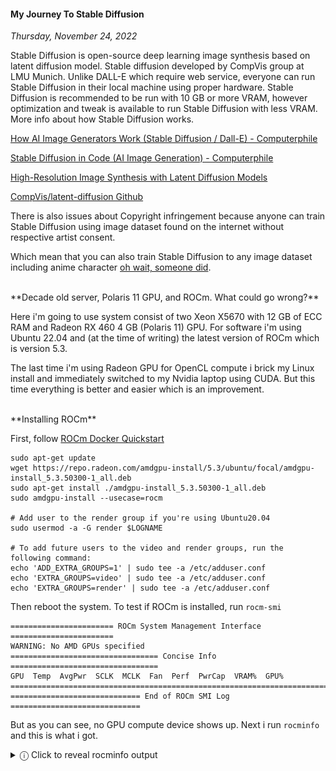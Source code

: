 #### My Journey To Stable Diffusion
_Thursday, November 24, 2022_

Stable Diffusion is open-source deep learning image synthesis based on 
latent diffusion model. Stable diffusion developed by CompVis group at 
LMU Munich. Unlike DALL-E which require web service, everyone can run 
Stable Diffusion in their local machine using proper hardware. Stable 
Diffusion is recommended to be run with 10 GB or more VRAM, however 
optimization and tweak is available to run Stable Diffusion with less
VRAM. More info about how Stable Diffusion works.

[How AI Image Generators Work (Stable Diffusion / Dall-E) - Computerphile](https://www.youtube.com/watch?v=1CIpzeNxIhU)

[Stable Diffusion in Code (AI Image Generation) - Computerphile](https://www.youtube.com/watch?v=-lz30by8-sU)

[High-Resolution Image Synthesis with Latent Diffusion Models](https://openaccess.thecvf.com/content/CVPR2022/papers/Rombach_High-Resolution_Image_Synthesis_With_Latent_Diffusion_Models_CVPR_2022_paper.pdf)

[CompVis/latent-diffusion Github](https://github.com/CompVis/latent-diffusion)

There is also issues about Copyright infringement because anyone 
can train Stable Diffusion using image dataset found on the internet 
without respective artist consent.

Which mean that you can also train Stable Diffusion to any image dataset 
including anime character 
[oh wait, someone did](https://github.com/AUTOMATIC1111/stable-diffusion-webui/wiki/Textual-Inversion#using-pre-trained-embeddings).

<br>
**Decade old server, Polaris 11 GPU, and ROCm. What could go wrong?**

Here i'm going to use system consist of two Xeon X5670 with 12 GB of ECC RAM 
and Radeon RX 460 4 GB (Polaris 11) GPU. For software i'm using Ubuntu 22.04 
and (at the time of writing) the latest version of ROCm which is version 5.3.

The last time i'm using Radeon GPU for OpenCL compute i brick my Linux install 
and immediately switched to my Nvidia laptop using CUDA. But this time everything 
is better and easier which is an improvement.

<br>
**Installing ROCm**

First, follow [ROCm Docker Quickstart](https://github.com/RadeonOpenCompute/ROCm-docker/blob/master/quick-start.md)

```
sudo apt-get update
wget https://repo.radeon.com/amdgpu-install/5.3/ubuntu/focal/amdgpu-install_5.3.50300-1_all.deb 
sudo apt-get install ./amdgpu-install_5.3.50300-1_all.deb
sudo amdgpu-install --usecase=rocm

# Add user to the render group if you're using Ubuntu20.04
sudo usermod -a -G render $LOGNAME

# To add future users to the video and render groups, run the following command:
echo 'ADD_EXTRA_GROUPS=1' | sudo tee -a /etc/adduser.conf
echo 'EXTRA_GROUPS=video' | sudo tee -a /etc/adduser.conf
echo 'EXTRA_GROUPS=render' | sudo tee -a /etc/adduser.conf 
```

Then reboot the system. To test if ROCm is installed, run `rocm-smi`

```
======================= ROCm System Management Interface =======================
WARNING: No AMD GPUs specified
================================= Concise Info =================================
GPU  Temp  AvgPwr  SCLK  MCLK  Fan  Perf  PwrCap  VRAM%  GPU%  
================================================================================
============================= End of ROCm SMI Log =============================
```

But as you can see, no GPU compute device shows up. Next i run `rocminfo` and this 
is what i got.

<details>
<summary>&#9432; Click to reveal rocminfo output</summary>
```
ROCk module is loaded
=====================    
HSA System Attributes    
=====================    
Runtime Version:         1.1
System Timestamp Freq.:  1000.000000MHz
Sig. Max Wait Duration:  18446744073709551615 (0xFFFFFFFFFFFFFFFF) (timestamp count)
Machine Model:           LARGE                              
System Endianness:       LITTLE                             

==========               
HSA Agents               
==========               
*******                  
Agent 1                  
*******                  
  Name:                    Intel(R) Xeon(R) CPU           X5670  @ 2.93GHz
  Uuid:                    CPU-XX                             
  Marketing Name:          Intel(R) Xeon(R) CPU           X5670  @ 2.93GHz
  Vendor Name:             CPU                                
  Feature:                 None specified                     
  Profile:                 FULL_PROFILE                       
  Float Round Mode:        NEAR                               
  Max Queue Number:        0(0x0)                             
  Queue Min Size:          0(0x0)                             
  Queue Max Size:          0(0x0)                             
  Queue Type:              MULTI                              
  Node:                    0                                  
  Device Type:             CPU                                
  Cache Info:              
    L1:                      32768(0x8000) KB                   
  Chip ID:                 0(0x0)                             
  ASIC Revision:           0(0x0)                             
  Cacheline Size:          64(0x40)                           
  Max Clock Freq. (MHz):   2934                               
  BDFID:                   0                                  
  Internal Node ID:        0                                  
  Compute Unit:            12                                 
  SIMDs per CU:            0                                  
  Shader Engines:          0                                  
  Shader Arrs. per Eng.:   0                                  
  WatchPts on Addr. Ranges:1                                  
  Features:                None
  Pool Info:               
    Pool 1                   
      Segment:                 GLOBAL; FLAGS: FINE GRAINED        
      Size:                    6114824(0x5d4e08) KB               
      Allocatable:             TRUE                               
      Alloc Granule:           4KB                                
      Alloc Alignment:         4KB                                
      Accessible by all:       TRUE                               
    Pool 2                   
      Segment:                 GLOBAL; FLAGS: KERNARG, FINE GRAINED
      Size:                    6114824(0x5d4e08) KB               
      Allocatable:             TRUE                               
      Alloc Granule:           4KB                                
      Alloc Alignment:         4KB                                
      Accessible by all:       TRUE                               
    Pool 3                   
      Segment:                 GLOBAL; FLAGS: COARSE GRAINED      
      Size:                    6114824(0x5d4e08) KB               
      Allocatable:             TRUE                               
      Alloc Granule:           4KB                                
      Alloc Alignment:         4KB                                
      Accessible by all:       TRUE                               
  ISA Info:                
*******                  
Agent 2                  
*******                  
  Name:                    Intel(R) Xeon(R) CPU           X5670  @ 2.93GHz
  Uuid:                    CPU-XX                             
  Marketing Name:          Intel(R) Xeon(R) CPU           X5670  @ 2.93GHz
  Vendor Name:             CPU                                
  Feature:                 None specified                     
  Profile:                 FULL_PROFILE                       
  Float Round Mode:        NEAR                               
  Max Queue Number:        0(0x0)                             
  Queue Min Size:          0(0x0)                             
  Queue Max Size:          0(0x0)                             
  Queue Type:              MULTI                              
  Node:                    1                                  
  Device Type:             CPU                                
  Cache Info:              
    L1:                      32768(0x8000) KB                   
  Chip ID:                 0(0x0)                             
  ASIC Revision:           0(0x0)                             
  Cacheline Size:          64(0x40)                           
  Max Clock Freq. (MHz):   2934                               
  BDFID:                   0                                  
  Internal Node ID:        1                                  
  Compute Unit:            12                                 
  SIMDs per CU:            0                                  
  Shader Engines:          0                                  
  Shader Arrs. per Eng.:   0                                  
  WatchPts on Addr. Ranges:1                                  
  Features:                None
  Pool Info:               
    Pool 1                   
      Segment:                 GLOBAL; FLAGS: FINE GRAINED        
      Size:                    6152980(0x5de314) KB               
      Allocatable:             TRUE                               
      Alloc Granule:           4KB                                
      Alloc Alignment:         4KB                                
      Accessible by all:       TRUE                               
    Pool 2                   
      Segment:                 GLOBAL; FLAGS: KERNARG, FINE GRAINED
      Size:                    6152980(0x5de314) KB               
      Allocatable:             TRUE                               
      Alloc Granule:           4KB                                
      Alloc Alignment:         4KB                                
      Accessible by all:       TRUE                               
    Pool 3                   
      Segment:                 GLOBAL; FLAGS: COARSE GRAINED      
      Size:                    6152980(0x5de314) KB               
      Allocatable:             TRUE                               
      Alloc Granule:           4KB                                
      Alloc Alignment:         4KB                                
      Accessible by all:       TRUE                               
  ISA Info:                
*** Done ***
```
</details>

While my GPU is missing, as you can see both of my CPUs is listed 
instead. Later i decided to continue.

<br>
**Running under docker**

Here i'm using 
[AUTOMATIC1111/stable-diffusion-webui](https://github.com/AUTOMATIC1111/stable-diffusion-webui) 
and create my own Docker Compose with corresponding Dockerfile.

<details>
<summary>&#9432; Click to reveal docker-compose.yml</summary>
```
version: '3'

services:
  stablediff-git:
    image: alpine/git:latest
    environment:
      TZ: "Asia/Jakarta"
      TARGET: "https://github.com/AUTOMATIC1111/stable-diffusion-webui"
    entrypoint: ["/bin/sh","-c"]
    command: >
      "if [ ! -d /git/.git ]; then
        git clone --depth 1 $${TARGET} /git
      fi"
    volumes:
      - ./stablediff-web:/git
  stablediff-web:
    build: .
    environment:
      TZ: "Asia/Jakarta"
      ROC_ENABLE_PRE_VEGA: 1
      REQS_FILE: "requirements.txt"
      TORCH_COMMAND: "pip install torch torchvision --extra-index-url https://download.pytorch.org/whl/rocm5.1.1"
    entrypoint: ["/bin/sh","-c"]
    command: >
      "/opt/rocm/bin/rocminfo;
      if [ -d /stablediff-web/.git ]; then
        python launch.py --precision full --no-half --skip-torch-cuda-test
      fi"
    network_mode: host
    devices:
      - "/dev/kfd:/dev/kfd"
      - "/dev/dri:/dev/dri"
    group_add:
      - video
    ipc: host
    cap_add:
      - SYS_PTRACE
    security_opt:
      - seccomp:unconfined
    volumes:
      - ./stablediff-web:/stablediff-web
```
</details>
<details>
<summary>&#9432; Click to reveal Dockerfile</summary>
```
FROM rocm/pytorch
ENV DEBIAN_FRONTEND=noninteractive \
    PYTHONUNBUFFERED=1 \
    PYTHONIOENCODING=UTF-8
WORKDIR /stablediff-web
RUN python -m pip install --upgrade pip wheel
RUN python -m pip install torch torchvision --extra-index-url https://download.pytorch.org/whl/rocm5.1.1
```
</details>

To run this, first do `docker-compose pull` this is going 
to take a while because 
[rocm/pytorch](https://hub.docker.com/r/rocm/pytorch/tags) 
compressed image size is around 10 GB and around 30 GB after extraction. 

Next do `docker-compose run stablediff-git` this will clone the 
required repository. You can access the code and config files from 
`stablediff-web` directory.

Then run `docker-compose build .` in my case, this will take additional 
5 GB of disk space to build. 

Don't forget to 
[download](https://github.com/AUTOMATIC1111/stable-diffusion-webui/wiki/Dependencies#required-dependencies) 
and copy the ckpt model data to `stablediff-web/models/Stable-diffusion`. 
You may need sudo to do this.

Last, run `docker-compose run stablediff-web`.

<details>
<summary>&#9432; Click to reveal additional notes</summary>
* Because rocm/pytorch uses python 3.7, you need to edit 
`requirements_versions.txt` and change `numpy` to version 
`1.21.6` and `fairscale` to version `0.4.6`.
* In case you get ROCm GPU compute working, remove `--skip-torch-cuda-test` 
from `docker-compose.yml`.
* In order to run ROCm with RX400/500 GPUs, add `ROC_ENABLE_PRE_VEGA=1` to `/etc/environment`
</details>

<br>
**Is it working?**

Unfortunately after all of that, this is what i got.
```
Python 3.7.13 (default, Mar 29 2022, 02:18:16) 
[GCC 7.5.0]
Commit hash: 828438b4a190759807f9054932cae3a8b880ddf1
Installing gfpgan
Installing clip
Installing requirements for CodeFormer
Installing requirements for Web UI
Launching Web UI with arguments: --precision full --no-half
Illegal instruction (core dumped)
ERROR: 132
```

From the error message above, it seems like stable diffusion 
try to run using CPU which is correct because i could not get 
ROCm GPU compute working. My theory is that pytorch that been 
used in this instance only support AVX/AVX2 instruction set. 
Which is absent in my Westmere CPUs.

<br>
**What went wrong?**

First, i want to know why ROCm GPU compute doesn't work in my 
system. I look around and found 
[ROCm/issues/1659](https://github.com/RadeonOpenCompute/ROCm/issues/1659) 
(at the time of writing this issues still in open status) 
apparently ROCm support for Polaris based GPUs is **not guaranteed** 
and i need to set `ROC_ENABLE_PRE_VEGA=1` workaround to get it working. 

I also found 
[ROCm Hardware and Software Support Reference Guide](https://docs.amd.com/bundle/Hardware_and_Software_Reference_Guide/page/Hardware_and_Software_Support.html) 
which stated that GFX8 GPUs require PCIe atomics which available on PCI Express 
3.0. This mean that you need to run this on 
[Intel Haswell 4th gen and above or AMD Zen 1st gen and above](https://github.com/ROCm/ROCm.github.io/blob/master/hardware.md#supported-cpus).

To prove this, i can run `sudo dmesg | grep kfd` and i should get 
`PCI rejects atomics` error message.
```
[    4.592356] kfd kfd: amdgpu: skipped device 1002:67ef, PCI rejects atomics 730<0
```

I also run `sudo lspci -s 08:00.0 -vvv` to see more info about my GPU.
<details>
<summary>&#9432; Click to reveal lspci output</summary>
```
08:00.0 VGA compatible controller: Advanced Micro Devices, Inc. [AMD/ATI] Baffin [Radeon RX 460/560D / Pro 450/455/460/555/555X/560/560X] (rev cf) (prog-if 00 [VGA controller])
	Subsystem: PC Partner Limited / Sapphire Technology Baffin [Radeon RX 460/560D / Pro 450/455/460/555/555X/560/560X]
	Control: I/O+ Mem+ BusMaster+ SpecCycle- MemWINV- VGASnoop- ParErr- Stepping- SERR+ FastB2B- DisINTx+
	Status: Cap+ 66MHz- UDF- FastB2B- ParErr- DEVSEL=fast >TAbort- <TAbort- <MAbort- >SERR- <PERR- INTx-
	Latency: 0, Cache Line Size: 256 bytes
	Interrupt: pin A routed to IRQ 38
	Region 0: Memory at d0000000 (64-bit, prefetchable) [size=256M]
	Region 2: Memory at cfe00000 (64-bit, prefetchable) [size=2M]
	Region 4: I/O ports at e000 [size=256]
	Region 5: Memory at fbe80000 (32-bit, non-prefetchable) [size=256K]
	Expansion ROM at 000c0000 [disabled] [size=128K]
	Capabilities: [48] Vendor Specific Information: Len=08 <?>
	Capabilities: [50] Power Management version 3
		Flags: PMEClk- DSI- D1+ D2+ AuxCurrent=0mA PME(D0-,D1+,D2+,D3hot+,D3cold+)
		Status: D0 NoSoftRst+ PME-Enable- DSel=0 DScale=0 PME-
	Capabilities: [58] Express (v2) Legacy Endpoint, MSI 00
		DevCap:	MaxPayload 256 bytes, PhantFunc 0, Latency L0s <4us, L1 unlimited
			ExtTag+ AttnBtn- AttnInd- PwrInd- RBE+ FLReset-
		DevCtl:	CorrErr- NonFatalErr- FatalErr- UnsupReq-
			RlxdOrd- ExtTag+ PhantFunc- AuxPwr- NoSnoop+
			MaxPayload 256 bytes, MaxReadReq 512 bytes
		DevSta:	CorrErr+ NonFatalErr- FatalErr- UnsupReq+ AuxPwr- TransPend-
		LnkCap:	Port #0, Speed 8GT/s, Width x8, ASPM L1, Exit Latency L1 <1us
			ClockPM- Surprise- LLActRep- BwNot- ASPMOptComp+
		LnkCtl:	ASPM Disabled; RCB 64 bytes, Disabled- CommClk+
			ExtSynch- ClockPM- AutWidDis- BWInt- AutBWInt-
		LnkSta:	Speed 5GT/s (downgraded), Width x8 (ok)
			TrErr- Train- SlotClk+ DLActive- BWMgmt- ABWMgmt-
		DevCap2: Completion Timeout: Not Supported, TimeoutDis- NROPrPrP- LTR+
			 10BitTagComp- 10BitTagReq- OBFF Not Supported, ExtFmt+ EETLPPrefix+, MaxEETLPPrefixes 1
			 EmergencyPowerReduction Not Supported, EmergencyPowerReductionInit-
			 FRS-
			 AtomicOpsCap: 32bit+ 64bit+ 128bitCAS-
		DevCtl2: Completion Timeout: 50us to 50ms, TimeoutDis- LTR- OBFF Disabled,
			 AtomicOpsCtl: ReqEn-
		LnkCap2: Supported Link Speeds: 2.5-8GT/s, Crosslink- Retimer- 2Retimers- DRS-
		LnkCtl2: Target Link Speed: 8GT/s, EnterCompliance- SpeedDis-
			 Transmit Margin: Normal Operating Range, EnterModifiedCompliance- ComplianceSOS-
			 Compliance De-emphasis: -6dB
		LnkSta2: Current De-emphasis Level: -6dB, EqualizationComplete- EqualizationPhase1-
			 EqualizationPhase2- EqualizationPhase3- LinkEqualizationRequest-
			 Retimer- 2Retimers- CrosslinkRes: unsupported
	Capabilities: [a0] MSI: Enable+ Count=1/1 Maskable- 64bit+
		Address: 00000000fee00698  Data: 0000
	Capabilities: [100 v1] Vendor Specific Information: ID=0001 Rev=1 Len=010 <?>
	Capabilities: [150 v2] Advanced Error Reporting
		UESta:	DLP- SDES- TLP- FCP- CmpltTO- CmpltAbrt- UnxCmplt- RxOF- MalfTLP- ECRC- UnsupReq- ACSViol-
		UEMsk:	DLP- SDES- TLP- FCP- CmpltTO- CmpltAbrt- UnxCmplt- RxOF- MalfTLP- ECRC- UnsupReq- ACSViol-
		UESvrt:	DLP+ SDES+ TLP- FCP+ CmpltTO- CmpltAbrt- UnxCmplt- RxOF+ MalfTLP+ ECRC- UnsupReq- ACSViol-
		CESta:	RxErr- BadTLP- BadDLLP- Rollover- Timeout- AdvNonFatalErr+
		CEMsk:	RxErr- BadTLP- BadDLLP- Rollover- Timeout- AdvNonFatalErr+
		AERCap:	First Error Pointer: 00, ECRCGenCap+ ECRCGenEn- ECRCChkCap+ ECRCChkEn-
			MultHdrRecCap- MultHdrRecEn- TLPPfxPres- HdrLogCap-
		HeaderLog: 00000000 00000000 00000000 00000000
	Capabilities: [200 v1] Physical Resizable BAR
		BAR 0: current size: 256MB, supported: 256MB 512MB 1GB 2GB 4GB
	Capabilities: [270 v1] Secondary PCI Express
		LnkCtl3: LnkEquIntrruptEn- PerformEqu-
		LaneErrStat: 0
	Capabilities: [2b0 v1] Address Translation Service (ATS)
		ATSCap:	Invalidate Queue Depth: 00
		ATSCtl:	Enable-, Smallest Translation Unit: 00
	Capabilities: [2c0 v1] Page Request Interface (PRI)
		PRICtl: Enable- Reset-
		PRISta: RF- UPRGI- Stopped+
		Page Request Capacity: 00000020, Page Request Allocation: 00000000
	Capabilities: [2d0 v1] Process Address Space ID (PASID)
		PASIDCap: Exec+ Priv+, Max PASID Width: 10
		PASIDCtl: Enable- Exec- Priv-
	Capabilities: [320 v1] Latency Tolerance Reporting
		Max snoop latency: 0ns
		Max no snoop latency: 0ns
	Capabilities: [328 v1] Alternative Routing-ID Interpretation (ARI)
		ARICap:	MFVC- ACS-, Next Function: 1
		ARICtl:	MFVC- ACS-, Function Group: 0
	Capabilities: [370 v1] L1 PM Substates
		L1SubCap: PCI-PM_L1.2+ PCI-PM_L1.1+ ASPM_L1.2+ ASPM_L1.1+ L1_PM_Substates+
			  PortCommonModeRestoreTime=0us PortTPowerOnTime=170us
		L1SubCtl1: PCI-PM_L1.2- PCI-PM_L1.1- ASPM_L1.2- ASPM_L1.1-
			   T_CommonMode=0us LTR1.2_Threshold=0ns
		L1SubCtl2: T_PwrOn=10us
	Kernel driver in use: amdgpu
	Kernel modules: amdgpu
```
</details>

One thing that i found interesting is that this decade old system support 
`Capabilities: [200 v1] Physical Resizable BAR` but i have no idea if i can use 
it with modern GPU and get better performance.

[Run ROCm without PCIe atomics?](https://github.com/RadeonOpenCompute/ROCm/issues/157)

[More about how ROCm uses PCIe Atomics](https://rocmdocs.amd.com/en/latest/Installation_Guide/More-about-how-ROCm-uses-PCIe-Atomics.html)

<br>
**CPU to the rescue**

Apparently you can also run Stable Diffusion using CPU. But you trade 
compatibility with lower performance. Generating 512x512 image using 
dual Xeon X5670 take around 5 to 6 Minutes while current datacenter 
and high-end GPU take around 
[3 to 10 Seconds](https://lambdalabs.com/blog/inference-benchmark-stable-diffusion). 
To be fair, my decade old CPUs does not support AVX/AVX2 instruction 
and if your CPU does support AVX/AVX2 you probably get better performance. 
Also for some reason, almost half of my CPUs thread is idle so force it 
to use all threads may improve performance.

<div class="row">
	<div class="col-sm-2"></div>
	<div class="col-sm-8">
    <div class="img-thumbnail">
			<img class="img-fluid" loading="lazy" src="./posts/2022-11-24-my-journey-to-stable-diffusion/01.png" alt="img">
		</div>
		<div class="img-thumbnail">
			<img class="img-fluid" loading="lazy" src="./posts/2022-11-24-my-journey-to-stable-diffusion/02.png" alt="img">
		</div>
	</div>
	<div class="col-sm-2"></div>
</div>

As for Stable Diffusion itself, it is certainly not perfect, but it is 
in my opinion very usable. For example sometimes face does not align 
properly, but there is an option to fix it. Then fingers may not be generated 
properly sometimes it just a blob of random shapes, and sometimes you can 
get extra fingers or lost some. Also unlike DALL-E which can understand 
complex sentence or even paragraph, Stable Diffusion NLP is still behind. 
Which is mostly stated in [Limitations and Bias](https://huggingface.co/CompVis/stable-diffusion-v-1-4-original). 

<div class="row">
	<div class="col-sm-2"></div>
	<div class="col-sm-8">
		<div class="img-thumbnail">
			<img class="img-fluid" loading="lazy" src="./posts/2022-11-24-my-journey-to-stable-diffusion/03.png" alt="img">
		</div>
	</div>
	<div class="col-sm-2"></div>
</div>

Good thing about Stable Diffusion open approach is limitless 
options. Instead of relying on web service to fine tune or fix an issue, 
you can go online and 
[find a fix](https://github.com/CompVis/stable-diffusion/pulls) 
or fix it yourself. You don't like default 
model, or you want other more specific style instead, well 
[grab one yourself](https://huggingface.co/models?other=stable-diffusion) 
or better yet, 
[train your own model](https://github.com/AUTOMATIC1111/stable-diffusion-webui/discussions/2284).

<br>
**CUDA: I am speed**

Using CPUs give great amount of compatibility with performance penalty. 
Unfortunately ROCm doesn't work in my system, but there is a third option. 
Enter Compute Unified Device Architecture (CUDA).

Here i'm using my laptop with I7 7700HQ, 8 GB RAM and GTX 950M 2 GB (Maxwell) 
GPU (I strongly recommend 16 GB RAM instead of 8 GB). The result is incredible, 
generating 512x512 image take around 1 to 2 Minutes (using --lowvram) 
compared to 5 to 6 Minutes. Not only using GPU is more efficient 75W vs 190W 
(95x2), it is also a lot faster.

<div class="row">
	<div class="col-sm-2"></div>
	<div class="col-sm-8">
		<div class="img-thumbnail">
			<img class="img-fluid" loading="lazy" src="./posts/2022-11-24-my-journey-to-stable-diffusion/04.png" alt="img">
		</div>
	</div>
	<div class="col-sm-2"></div>
</div>

Using CUDA in my opinion gives the best result so far. Installation is seamless, 
performance is great, it is more efficient. Unless in my case, my laptop only 
have 2 GB of VRAM which require `--lowvram` parameter easy. But the issue is 8 
GB of RAM because of this, i could not load standard Stable Diffusion 1.4 model. 
Instead, i'm using [Openjourney](https://huggingface.co/prompthero/openjourney) 
model even then i can only generate 3 to 4 images before the entire thing is out 
of memory and crash.

<div class="row">
	<div class="col-sm-2"></div>
	<div class="col-sm-8">
		<div class="img-thumbnail">
			<img class="img-fluid" loading="lazy" src="./posts/2022-11-24-my-journey-to-stable-diffusion/05.png" alt="img">
		</div>
	</div>
	<div class="col-sm-2"></div>
</div>

<br>
**Docker all the things**

With all the results so far, here is how i did it.

* First, install Docker and Docker-compose 
[Ubuntu](https://docs.docker.com/engine/install/ubuntu/) 
[Windows](https://docs.docker.com/desktop/install/windows-install/) 
then run `docker-compose --version` and make sure you're running docker-compose 
[version 1.27.0 or above](https://docs.docker.com/compose/gpu-support/).

* If you want to use CUDA, follow guide below to set up CUDA with Docker 
    - [Linux](https://docs.nvidia.com/datacenter/cloud-native/container-toolkit/install-guide.html) Install
    - <p><a href="https://docs.nvidia.com/cuda/wsl-user-guide/index.html">Windows (WSL)</a> then follow 
    <a href="https://docs.nvidia.com/ai-enterprise/deployment-guide/dg-docker.html#enabling-the-docker-repository-and-installing-the-nvidia-container-toolkit">this</a></p> 

* If you want to use ROCm, follow guide below to set ROCm with Docker 
    - <p><a href="https://github.com/RadeonOpenCompute/ROCm-docker/blob/master/quick-start.md">Linux</a> Install</p>

* Get Stable Diffusion model `.ckpt` file. you can get original v1.4 from [Hugging Face](https://huggingface.co/CompVis/stable-diffusion-v-1-4-original/tree/main).

* Next create a new directory called `stable-diffusion`.

* Then copy and save following files inside `stable-diffusion` directory.

<details>
<summary>&#9432; Click to reveal `docker-compose.yml`</summary>
```
version: '3'

services:
  stablediff-cpu:
    build: 
      context: .
      dockerfile: Dockerfile.cpu
    container_name: stablediff-cpu-runner
    environment:
      TZ: "Asia/Jakarta"
      COMMANDLINE_ARGS: "--listen --no-half --skip-torch-cuda-test"
    entrypoint: ["/bin/sh", "-c"]
    command: >
      ". /stablediff.env; echo launch.py $$COMMANDLINE_ARGS;
      if [ ! -d /stablediff-web/.git ]; then
        cp -a /sdtemp/. /stablediff-web/
      fi;
      if [ ! -f /stablediff-web/models/Stable-diffusion/*.ckpt ]; then
        echo 'Please copy stable diffusion model to stablediff-models directory'
        echo 'You may need sudo to perform this action'
        exit 1
      fi;
      python launch.py"
    ports:
      - "7860:7860"
    volumes:
      - ./stablediff.env:/stablediff.env
      - ./stablediff-web:/stablediff-web
      - ./stablediff-models:/stablediff-web/models/Stable-diffusion
  stablediff-rocm:
    build: 
      context: .
      dockerfile: Dockerfile.rocm
    container_name: stablediff-rocm-runner
    environment:
      TZ: "Asia/Jakarta"
      ROC_ENABLE_PRE_VEGA: 1
      COMMANDLINE_ARGS: "--listen --precision full --no-half"
    entrypoint: ["/bin/sh", "-c"]
    command: >
      "rocm-smi; . /stablediff.env; echo launch.py $$COMMANDLINE_ARGS;
      if [ ! -d /stablediff-web/.git ]; then
        cp -a /sdtemp/. /stablediff-web/
      fi;
      if [ ! -f /stablediff-web/models/Stable-diffusion/*.ckpt ]; then
        echo 'Please copy stable diffusion model to stablediff-models directory'
        echo 'You may need sudo to perform this action'
        exit 1
      fi;
      python launch.py"
    ports:
      - "7860:7860"
    devices:
      - "/dev/kfd:/dev/kfd"
      - "/dev/dri:/dev/dri"
    group_add:
      - video
    ipc: host
    cap_add:
      - SYS_PTRACE
    security_opt:
      - seccomp:unconfined
    volumes:
      - ./stablediff.env:/stablediff.env
      - ./stablediff-web:/stablediff-web
      - ./stablediff-models:/stablediff-web/models/Stable-diffusion
  stablediff-cuda:
    build: 
      context: .
      dockerfile: Dockerfile.cuda
    container_name: stablediff-runner-cuda
    runtime: nvidia
    environment:
      TZ: "Asia/Jakarta"
      NVIDIA_VISIBLE_DEVICES: all
      COMMANDLINE_ARGS: "--listen"
    entrypoint: ["/bin/sh", "-c"]
    command: >
      "nvidia-smi; . /stablediff.env; echo launch.py $$COMMANDLINE_ARGS;
      if [ ! -d /stablediff-web/.git ]; then
        cp -a /sdtemp/. /stablediff-web/
      fi;
      if [ ! -f /stablediff-web/models/Stable-diffusion/*.ckpt ]; then
        echo 'Please copy stable diffusion model to stablediff-models directory'
        echo 'You may need sudo to perform this action'
        exit 1
      fi;
      python launch.py"
    ports:
      - "7860:7860"
    volumes:
      - ./stablediff.env:/stablediff.env
      - ./stablediff-web:/stablediff-web
      - ./stablediff-models:/stablediff-web/models/Stable-diffusion
```
</details>

<details>
<summary>&#9432; Click to reveal `Dockerfile.cpu`</summary>
```
FROM python:3.10.6-bullseye
ENV DEBIAN_FRONTEND=noninteractive \
    PYTHONUNBUFFERED=1 \
    PYTHONIOENCODING=UTF-8
WORKDIR /sdtemp
RUN python -m pip install --upgrade pip wheel
RUN apt-get update &&\
    apt-get install -y wget git
RUN git clone https://github.com/AUTOMATIC1111/stable-diffusion-webui /sdtemp

#torch and torchvision version number refer to
#https://github.com/AUTOMATIC1111/stable-diffusion-webui/blob/master/launch.py
ENV TORCH_COMMAND="pip install torch==1.12.1+cpu torchvision==0.13.1+cpu --extra-index-url https://download.pytorch.org/whl/cpu"
RUN python -m $TORCH_COMMAND

RUN python launch.py --skip-torch-cuda-test --exit
RUN python -m pip install opencv-python-headless
WORKDIR /stablediff-web
```
</details>

<details>
<summary>&#9432; Click to reveal `Dockerfile.cuda`</summary>
```
FROM nvidia/cuda:11.3.1-base-ubuntu20.04
ENV DEBIAN_FRONTEND=noninteractive \
    PYTHONUNBUFFERED=1 \
    PYTHONIOENCODING=UTF-8
WORKDIR /sdtemp
RUN apt-get update &&\
    apt-get install -y \
    wget \
    git \
    python3 \
    python3-pip \
    python-is-python3
RUN python -m pip install --upgrade pip wheel
RUN git clone https://github.com/AUTOMATIC1111/stable-diffusion-webui /sdtemp

#torch and torchvision version number refer to
#https://github.com/AUTOMATIC1111/stable-diffusion-webui/blob/master/launch.py
ENV TORCH_COMMAND="pip install torch==1.12.1+cu113 torchvision==0.13.1+cu113 --extra-index-url https://download.pytorch.org/whl/cu113"
RUN python -m $TORCH_COMMAND

RUN python launch.py --skip-torch-cuda-test --exit
RUN python -m pip install opencv-python-headless
WORKDIR /stablediff-web
```
</details>

<details>
<summary>&#9432; Click to reveal `Dockerfile.rocm`</summary>
```
FROM rocm/dev-ubuntu-20.04
ENV DEBIAN_FRONTEND=noninteractive \
    PYTHONUNBUFFERED=1 \
    PYTHONIOENCODING=UTF-8
WORKDIR /sdtemp
RUN apt-get update &&\
    apt-get install -y \
    wget \
    git \
    python3 \
    python3-pip \
    python-is-python3
RUN python -m pip install --upgrade pip wheel
RUN git clone https://github.com/AUTOMATIC1111/stable-diffusion-webui /sdtemp

#torch and torchvision version number refer to
#https://github.com/AUTOMATIC1111/stable-diffusion-webui/blob/master/launch.py
ENV TORCH_COMMAND="pip install torch==1.12.1+rocm5.1.1 torchvision==0.13.1+rocm5.1.1 --extra-index-url https://download.pytorch.org/whl/rocm5.1.1"
RUN python -m $TORCH_COMMAND

RUN python launch.py --skip-torch-cuda-test --exit
RUN python -m pip install opencv-python-headless
WORKDIR /stablediff-web
```
</details>

<details>
<summary>&#9432; Click to reveal `stablediff.env`</summary>
```
export COMMANDLINE_ARGS="--listen"
```
</details>

<details>
<summary>&#9432; Click to reveal `.dockerignore`</summary>
```
stablediff-web/
stablediff-models/
*.ckpt
```
</details>

* Edit launch parameter to match your system. Open `stablediff.env` and set it to the following.
    - Using CPU 
        <pre>
        export COMMANDLINE_ARGS="--listen --no-half --skip-torch-cuda-test"
        </pre>
    - Using CUDA 
        <pre>
        export COMMANDLINE_ARGS="--listen"
        </pre>
    - Using ROCm 
        <pre>
        export COMMANDLINE_ARGS="--listen --precision full --no-half"
        </pre>
    <p>You can also add 
    <a href="https://github.com/AUTOMATIC1111/stable-diffusion-webui/wiki/Command-Line-Arguments-and-Settings#all-command-line-arguments">other parameter</a> 
    such as <code>--lowvram</code> for GPU with 2 GB of VRAM.</p>

* Next, open terminal and navigate to `stable-diffusion` directory.

* Then build the Stable Diffusion Docker image, to do this enter.
    - Using CPU 
        <pre>docker-compose build stablediff-cpu</pre>
    - Using CUDA 
        <pre>docker-compose build stablediff-cuda</pre>
    - Using ROCm 
        <pre>docker-compose build stablediff-rocm</pre>
    <p>This may take a while.</p>

* If everything goes smoothly, initialize the Diffusion Docker image 
by entering.
    - Using CPU 
        <pre>docker-compose up stablediff-cpu</pre>
    - Using CUDA 
        <pre>docker-compose up stablediff-cuda</pre>
    - Using ROCm 
        <pre>docker-compose up stablediff-rocm</pre>

* After that, you will get message `Please copy stable diffusion model`. 
Copy your stable diffusion model to `stablediff-models` directory.

* To start Stable Diffusion, enter. 
    - Using CPU 
        <pre>docker start -a stablediff-cpu-runner</pre>
    - Using CUDA 
        <pre>docker start -a stablediff-cuda-runner</pre>
    - Using ROCm 
        <pre>docker start -a stablediff-rocm-runner</pre>
    <p>Do this every time you want to run Stable Diffusion.</p>

* Next Open Web browser and go to <http://localhost:7860/>

* To stop Stable Diffusion, press `Ctrl + C` then enter.
    - Using CPU 
        <pre>docker stop stablediff-cpu-runner</pre>
    - Using CUDA 
        <pre>docker stop stablediff-cuda-runner</pre>
    - Using ROCm 
        <pre>docker stop stablediff-rocm-runner</pre>

And that's pretty much it.

<br>
**Final Words**

Based on what i see from current technology of machine learning based image 
generation, this is completely useable. And the thing about technology is that 
this is going to get better over time. As for ethical and copyright issues, it 
is not okay to take someone works without their consent and not cite them or 
even worse profit from it. This exact same problem also happens in programming 
space with the introduction of [GitHub Copilot](https://github.com/features/copilot). 
They basically take someone repository (codebase) with clear LICENSE file stated 
and use it to train their AI code generator without the programmer consent and 
citation. Furthermore, (at the moment) copyright law does not cover 
machine-generated works which is basically a copyright law loophole. So my 
advice is that if you are an artist, learn this technology and maybe integrate 
it to your workflow. [Clip Studio](https://www.youtube.com/watch?v=a797qMnfFwM) 
recently added an experimental feature that uses this technology and at the 
moment there is not much you can do to avoid it, and it's just going to get 
better over time so why not use it to your advantage instead.

<div class="row">
	<div class="col-sm-2"></div>
	<div class="col-sm-8">
		<div class="img-thumbnail">
			<img class="img-fluid" loading="lazy" src="./posts/2022-11-24-my-journey-to-stable-diffusion/06.png" alt="img">
		</div>
	</div>
	<div class="col-sm-2"></div>
</div>
